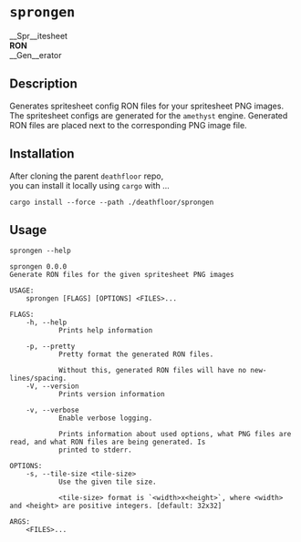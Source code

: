 # `sprongen`
__Spr__itesheet  
__RON__  
__Gen__erator

## Description
Generates spritesheet config RON files for your spritesheet PNG images.
The spritesheet configs are generated for the `amethyst` engine.
Generated RON files are placed next to the corresponding PNG image file.

## Installation
After cloning the parent `deathfloor` repo,  
you can install it locally using `cargo` with ...
```
cargo install --force --path ./deathfloor/sprongen
```

## Usage
```
sprongen --help
```

```
sprongen 0.0.0
Generate RON files for the given spritesheet PNG images

USAGE:
    sprongen [FLAGS] [OPTIONS] <FILES>...

FLAGS:
    -h, --help
            Prints help information

    -p, --pretty
            Pretty format the generated RON files.

            Without this, generated RON files will have no new-lines/spacing.
    -V, --version
            Prints version information

    -v, --verbose
            Enable verbose logging.

            Prints information about used options, what PNG files are read, and what RON files are being generated. Is
            printed to stderr.

OPTIONS:
    -s, --tile-size <tile-size>
            Use the given tile size.

            <tile-size> format is `<width>x<height>`, where <width> and <height> are positive integers. [default: 32x32]

ARGS:
    <FILES>...

```
